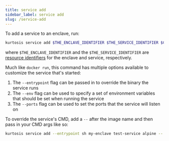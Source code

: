 ```yaml
---
title: service add
sidebar_label: service add
slug: /service-add
---
```


To add a service to an enclave, run:

```bash
kurtosis service add $THE_ENCLAVE_IDENTIFIER $THE_SERVICE_IDENTIFIER $CONTAINER_IMAGE
```

where `$THE_ENCLAVE_IDENTIFIER` and the `$THE_SERVICE_IDENTIFIER` are [resource identifiers](../resource-identifier.md) for the enclave and service, respectively. 

Much like `docker run`, this command has multiple options available to customize the service that's started:

1. The `--entrypoint` flag can be passed in to override the binary the service runs
1. The `--env` flag can be used to specify a set of environment variables that should be set when running the service
1. The `--ports` flag can be used to set the ports that the service will listen on

To override the service's CMD, add a `--` after the image name and then pass in your CMD args like so:

```bash
kurtosis service add --entrypoint sh my-enclave test-service alpine -- -c "echo 'Hello world'"
```